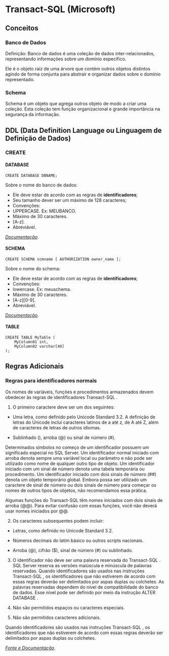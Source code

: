 # Transact-SQL (Microsoft)

## Conceitos

### Banco de Dados

Definição: Banco de dados é uma coleção de dados inter-relacionados, representando informações sobre um domínio específico. 

Ele é o objeto raiz de uma árvore que contém outros objetos distintos agindo de forma conjunta para abstrair e organizar dados sobre o domínio representado.

### Schema

Schema é um objeto que agrega outros objeto de modo a criar uma coleção. Esta coleção tem função organizacional e grande importância na segurança da informação.

## DDL (Data Definition Language ou Linguagem de Definição de Dados)

### CREATE

#### DATABASE

	CREATE DATABASE DBNAME;

Sobre o nome do banco de dados:
- Ele deve estar de acordo com as regras de **identificadores**;
- Seu tamanho dever ser um máximo de 128 caracteres;
- Convenções:
 - UPPERCASE. Ex: MEUBANCO.
 - Máximo de 30 caracteres.
 - [A-z].
 - Abreviável.		

[_Documentação_](https://docs.microsoft.com/pt-br/sql/t-sql/statements/create-database-transact-sql).

#### SCHEMA

	CREATE SCHEMA scmname [ AUTHORIZATION owner_name ];

Sobre o nome do schema:
- Ele deve estar de acordo com as regras de **identificadores**;
- Convenções:
 - lowercase. Ex: meuschema.
 - Máximo de 30 caracteres.
 - [A-z][0-9].
 - Abreviável.

[_Documentação_](https://docs.microsoft.com/pt-br/sql/t-sql/statements/create-schema-transact-sql).

#### TABLE

	CREATE TABLE MyTable (
		MyColumn01 int,
		MyColumn02 varchar[40]
	);







## Regras Adicionais

### Regras para identificadores normais

Os nomes de variáveis, funções e procedimentos armazenados devem obedecer às regras de identificadores Transact-SQL .

1. O primeiro caractere deve ser um dos seguintes:

 - Uma letra, como definido pelo Unicode Standard 3.2. A definição de letras do Unicode inclui caracteres latinos de a até z, de A até Z, além de caracteres de letras de outros idiomas.

 - Sublinhado (), arroba (@) ou sinal de número (#).

 Determinados símbolos no começo de um identificador possuem um significado especial no SQL Server. Um identificador normal iniciado com arroba denota sempre uma variável local ou parâmetro e não pode ser utilizado como nome de qualquer outro tipo de objeto. Um identificador iniciado com um sinal de número denota uma tabela temporária ou procedimento. Um identificador iniciado com dois sinais de número (##) denota um objeto temporário global. Embora possa ser utilizado um caractere de sinal de número ou dois sinais de número para começar os nomes de outros tipos de objetos, não recomendamos essa prática.

 Algumas funções do Transact-SQL têm nomes iniciados com dois sinais de arroba (@@). Para evitar confusão com essas funções, você não deverá usar nomes iniciados por @@.

2. Os caracteres subsequentes podem incluir:

 - Letras, como definido no Unicode Standard 3.2.

 - Números decimais do latim básico ou outros scripts nacionais.

 - Arroba (@), cifrão ($), sinal de número (#) ou sublinhado.

3. O identificador não deve ser uma palavra reservada do Transact-SQL . SQL Server reserva as versões maiúscula e minúscula de palavras reservadas. Quando identificadores são usados nas instruções Transact-SQL , os identificadores que não estiverem de acordo com essas regras deverão ser delimitados por aspas duplas ou colchetes. As palavras reservadas dependem do nível de compatibilidade do banco de dados. Esse nível pode ser definido por meio da instrução ALTER DATABASE .

4. Não são permitidos espaços ou caracteres especiais.

5. Não são permitidos caracteres adicionais.

Quando identificadores são usados nas instruções Transact-SQL , os identificadores que não estiverem de acordo com essas regras deverão ser delimitados por aspas duplas ou colchetes.

[_Fonte e Documentação_](https://docs.microsoft.com/pt-br/sql/relational-databases/databases/database-identifiers).